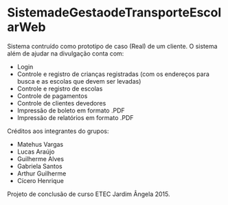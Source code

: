 # SistemadeGestaodeTransporteEscolarWeb
Sistema contruído como prototipo de caso (Real) de um cliente. O sistema além de ajudar na divulgação conta com:
- Login
- Controle e registro de crianças registradas (com os endereços para busca e as escolas que devem ser levadas)
- Controle e registro de escolas
- Controle de pagamentos
- Controle de clientes devedores
- Impressão de boleto em formato .PDF
- Impressão de relatórios em formato .PDF

Créditos aos integrantes do grupos:
- Matehus Vargas
- Lucas Araújo
- Guilherme Alves
- Gabriela Santos
- Arthur Guilherme
- Cícero Henrique

Projeto de conclusão de curso ETEC Jardim Ângela 2015.
